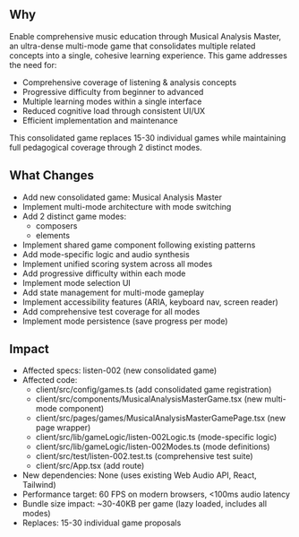 ## Why
Enable comprehensive music education through Musical Analysis Master, an ultra-dense multi-mode game that consolidates multiple related concepts into a single, cohesive learning experience. This game addresses the need for:
- Comprehensive coverage of listening & analysis concepts
- Progressive difficulty from beginner to advanced
- Multiple learning modes within a single interface
- Reduced cognitive load through consistent UI/UX
- Efficient implementation and maintenance

This consolidated game replaces 15-30 individual games while maintaining full pedagogical coverage through 2 distinct modes.

## What Changes
- Add new consolidated game: Musical Analysis Master
- Implement multi-mode architecture with mode switching
- Add 2 distinct game modes:
  - composers
  - elements
- Implement shared game component following existing patterns
- Add mode-specific logic and audio synthesis
- Implement unified scoring system across all modes
- Add progressive difficulty within each mode
- Implement mode selection UI
- Add state management for multi-mode gameplay
- Implement accessibility features (ARIA, keyboard nav, screen reader)
- Add comprehensive test coverage for all modes
- Implement mode persistence (save progress per mode)

## Impact
- Affected specs: listen-002 (new consolidated game)
- Affected code:
  - client/src/config/games.ts (add consolidated game registration)
  - client/src/components/MusicalAnalysisMasterGame.tsx (new multi-mode component)
  - client/src/pages/games/MusicalAnalysisMasterGamePage.tsx (new page wrapper)
  - client/src/lib/gameLogic/listen-002Logic.ts (mode-specific logic)
  - client/src/lib/gameLogic/listen-002Modes.ts (mode definitions)
  - client/src/test/listen-002.test.ts (comprehensive test suite)
  - client/src/App.tsx (add route)
- New dependencies: None (uses existing Web Audio API, React, Tailwind)
- Performance target: 60 FPS on modern browsers, <100ms audio latency
- Bundle size impact: ~30-40KB per game (lazy loaded, includes all modes)
- Replaces: 15-30 individual game proposals
